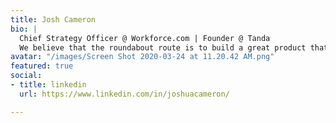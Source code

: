 ```yaml
---
title: Josh Cameron
bio: |
  Chief Strategy Officer @ Workforce.com | Founder @ Tanda
  We believe that the roundabout route is to build a great product that enables our customers to create successful businesses
avatar: "/images/Screen Shot 2020-03-24 at 11.20.42 AM.png"
featured: true
social:
- title: linkedin
  url: https://www.linkedin.com/in/joshuacameron/

---
```

